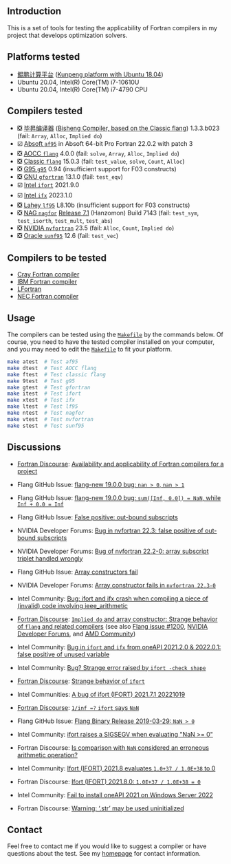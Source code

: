 ## Introduction

This is a set of tools for testing the applicability of Fortran compilers in my project
that develops optimization solvers.

## Platforms tested

* [鲲鹏计算平台](https://e.huawei.com/cn/products/servers/computing-kunpeng) ([Kunpeng platform with Ubuntu 18.04](https://www.hikunpeng.com/))
* Ubuntu 20.04, Intel(R) Core(TM) i7-10610U
* Ubuntu 20.04, Intel(R) Core(TM) i7-4790 CPU

## Compilers tested

* :negative_squared_cross_mark: [毕昇编译器](https://support.huaweicloud.com/ug-bisheng-kunpengdevps/kunpengbisheng_06_0006.html) ([Bisheng Compiler, based on the Classic flang](https://support.huaweicloud.com/intl/en-us/ug-bisheng-kunpengdevps/kunpengbisheng_06_0001.html)) 1.3.3.b023 (fail: `Array`, `Alloc`, `Implied do`)
* :ballot_box_with_check: [Absoft `af95`](https://www.absoft.com) in Absoft 64-bit Pro Fortran 22.0.2 with patch 3
* :negative_squared_cross_mark: [AOCC `flang`](https://developer.amd.com/amd-aocc/) 4.0.0 (fail: `solve`, `Array`, `Alloc`, `Implied do`)
* :negative_squared_cross_mark: [Classic `flang`](https://github.com/flang-compiler/flang) 15.0.3 (fail: `test_value`, `solve`, `Count`, `Alloc`)
* :negative_squared_cross_mark: [G95 `g95`](https://www.g95.org/downloads.shtml) 0.94 (insufficient support for F03 constructs)
* :negative_squared_cross_mark: [GNU `gfortran`](https://gcc.gnu.org/fortran/) 13.1.0 (fail: `test_eqv`)
* :ballot_box_with_check: [Intel `ifort`](https://www.intel.com/content/www/us/en/developer/tools/oneapi/fortran-compiler.html) 2021.9.0
* :ballot_box_with_check: [Intel `ifx`](https://www.intel.com/content/www/us/en/develop/documentation/fortran-compiler-oneapi-dev-guide-and-reference/top/language-reference/new-features-for-ifx.html) 2023.1.0
* :negative_squared_cross_mark: [Lahey `lf95`](https://lahey.com) L8.10b (insufficient support for F03 constructs)
* :negative_squared_cross_mark: [NAG `nagfor`](https://www.nag.com/content/nag-fortran-compiler) [Release 7.1](https://monet.nag.co.uk/compiler/r71download/) (Hanzomon) Build 7143 (fail: `test_sym`, `test_isorth`, `test_mult`, `test_abs`)
* :negative_squared_cross_mark: [NVIDIA `nvfortran`](https://docs.nvidia.com/hpc-sdk/index.html) 23.5 (fail: `Alloc`, `Count`, `Implied do`)
* :negative_squared_cross_mark: [Oracle `sunf95`](https://www.oracle.com/tools/developerstudio/downloads/developer-studio-jsp.html) 12.6 (fail: `test_vec`)

## Compilers to be tested

* [Cray Fortran compiler](https://support.hpe.com/hpesc/public/docDisplay?docId=a00115296en_us&page=OpenMP_Overview.html)
* [IBM Fortran compiler](https://www.ibm.com/products/fortran-compiler-family)
* [LFortran](https://lfortran.org)
* [NEC Fortran compiler](https://www.nec.com/en/global/solutions/hpc/sx/tools.html)


## Usage

The compilers can be tested using the [`Makefile`](https://github.com/zaikunzhang/test_compiler/blob/master/Makefile)
by the commands below. Of course, you need to have the tested compiler installed on your computer,
and you may need to edit the [`Makefile`](https://github.com/zaikunzhang/test_compiler/blob/master/Makefile)
to fit your platform.

```bash
make atest  # Test af95
make dtest  # Test AOCC flang
make ftest  # Test classic flang
make 9test  # Test g95
make gtest  # Test gfortran
make itest  # Test ifort
make xtest  # Test ifx
make ltest  # Test lf95
make ntest  # Test nagfor
make vtest  # Test nvfortran
make stest  # Test sunf95
```

## Discussions

* [Fortran Discourse](https://fortran-lang.discourse.group):
[Availability and applicability of Fortran compilers for a project](https://fortran-lang.discourse.group/t/availability-and-applicability-of-fortran-compilers-for-a-project)

* Flang GitHub Issue: [flang-new 19.0.0 bug: `nan > 0`, `nan > 1`](https://github.com/llvm/llvm-project/issues/89529)

* Flang GitHub Issue: [flang-new 19.0.0 bug: `sum([Inf, 0.0]) = NaN`, while `Inf + 0.0 = Inf`](https://github.com/llvm/llvm-project/issues/89528)

* Flang GitHub Issue: [False positive: out-bound subscripts](https://github.com/flang-compiler/flang/issues/1238)

* NVIDIA Developer Forums: [Bug in nvfortran 22.3: false positive of out-bound subscripts](https://forums.developer.nvidia.com/t/bug-in-nvfortran-22-3-false-positive-of-out-bound-subscripts)

* NVIDIA Developer Forums: [Bug of nvfortran 22.2-0: array subscript triplet handled wrongly](https://forums.developer.nvidia.com/t/bug-of-nvfortran-22-2-0-array-subscript-triplet-handled-wrongly/)

* Flang GitHub Issue: [Array constructors fail](https://github.com/flang-compiler/flang/issues/1227)

* NVIDIA Developer Forums: [Array constructor fails in `nvfortran 22.3-0`](https://forums.developer.nvidia.com/t/array-constructor-fails-in-nvfortran-22-3-0/)

* Intel Community: [Bug: ifort and ifx crash when compiling a piece of (invalid) code involving ieee_arithmetic](https://community.intel.com/t5/Intel-Fortran-Compiler/Bug-ifort-and-ifx-crash-when-compiling-a-piece-of-invalid-code/m-p/1365757#M160431)

* [Fortran Discourse](https://fortran-lang.discourse.group):
[`Implied do` and array constructor: Strange behavior of `flang` and related compilers](https://fortran-lang.discourse.group/t/implied-do-and-array-constructor-strange-behavior-of-flang-and-related-compilers)
(see also [Flang issue #1200](https://github.com/flang-compiler/flang/issues/1200), [NVIDIA
Developer Forums](https://forums.developer.nvidia.com/t/a-bug-of-nvfortran-21-11), and [AMD
Community](https://community.amd.com/t5/drivers-software/a-bug-in-flang-of-aocc-3-2/m-p/501676#M151151))

* Intel Community: [Bug in `ifort` and `ifx` from oneAPI 2021.2.0 & 2022.0.1: false positive of unused variable](https://community.intel.com/t5/Intel-Fortran-Compiler/Bug-in-ifort-and-ifx-from-oneAPI-2021-2-0-amp-2022-0-1-false/m-p/1348942#M159177)

* Intel Community: [Bug? Strange error raised by `ifort -check shape`](https://community.intel.com/t5/Intel-Fortran-Compiler/Bug-Strange-error-raised-by-ifort-check-shape/m-p/1316901#M157651)

* [Fortran Discourse](https://fortran-lang.discourse.group): [Strange behavior of `ifort`](https://fortran-lang.discourse.group/t/strange-behavior-of-ifort)

* Intel Communities: [A bug of ifort (IFORT) 2021.7.1 20221019](https://community.intel.com/t5/Intel-oneAPI-Base-Toolkit/A-bug-of-ifort-IFORT-2021-7-1-20221019/m-p/1435194#M2603)

* [Fortran Discourse](https://fortran-lang.discourse.group): [`1/inf =?` `ifort` says `NaN`](https://fortran-lang.discourse.group/t/1-inf-ifort-says-nan)

* Flang GitHub Issue: [Flang Binary Release 2019-03-29: `NaN > 0`](https://github.com/flang-compiler/flang/issues/1337)

* Intel Community: [ifort raises a SIGSEGV when evaluating "NaN >= 0"](https://community.intel.com/t5/Intel-Fortran-Compiler/ifort-raises-a-SIGSEGV-when-evaluating-quot-NaN-gt-0-quot/td-p/1440104)

* Fortran Discourse: [Is comparison with `NaN` considered an erroneous arithmetic operation?](https://fortran-lang.discourse.group/t/is-comparison-with-nan-considered-an-erroneous-arithmetic-operation-mwe-with-ifort-and-gfortran)

* Intel Community: [Ifort (IFORT) 2021.8 evaluates `1.0+37 / 1.0E+38` to 0](https://community.intel.com/t5/Intel-Fortran-Compiler/Ifort-IFORT-2021-8-evaluates-1-0E-37-1-0E-38-to-0/m-p/1441059)

* Fortran Discourse: [Ifort (IFORT) 2021.8.0: `1.0E+37 / 1.0E+38 = 0`](https://fortran-lang.discourse.group/t/ifort-ifort-2021-8-0-1-0e-37-1-0e-38-0/4936?u=zaikunzhang)

* Intel Community: [Fail to install oneAPI 2021 on Windows Server 2022](https://community.intel.com/t5/oneAPI-Registration-Download/Fail-to-install-oneAPI-2021-on-Windows-Server-2022/m-p/1445998#M164426)

* Fortran Discourse: [Warning: ‘.str’ may be used uninitialized](https://fortran-lang.discourse.group/t/warning-str-may-be-used-uninitialized)


## Contact

Feel free to contact me if you would like to suggest a compiler or have questions about the test.
See my [homepage](https://www.zhangzk.net) for contact information.
